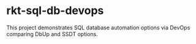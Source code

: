 # rkt-sql-db-devops
This project demonstrates SQL database automation options via DevOps comparing DbUp and SSDT options.
